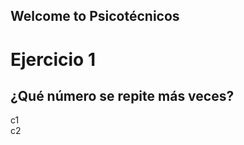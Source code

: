 ## Welcome to Psicotécnicos

# Ejercicio 1

## ¿Qué número se repite más veces?

<div class="row">
    <div class="column" id="matrix_col">c1</div>
    <div class="column" id="answers_col">c2</div>
 </div>

<script>

let numbers;
let repetitions;
let max;

do {
    numbers = generateArray();
    repetitions = countRepetitions(numbers);;
    max = getMaxRepetitions(repetitions);
    var isTie = isATie(repetitions,max);
} while(isTie);

let numberAnswer = getNumberAnswer(repetitions, max);

let answers = generateRandomWrongAnswer(numberAnswer);

let gridText = generateGridText(numbers);
console.log(gridText);
document.getElementById("matrix_col").innerHTML = gridText;

let answersText = generateAnswersText(answers,numberAnswer);
document.getElementById("answers_col").innerHTML = answersText;

function generateArray() {
    var numbers = Array.from(Array(6), () => new Array(6));
    let repetitions = Array(10).fill(0);
    for (let i = 0; i < 5; i++) {
        for (let j = 0; j < 6; j++) {
            let num =  Math.floor(Math.random() * 10);
            numbers[i][j]=num;
        }
    }
return numbers;
}

function countRepetitions(numbers) {
    let repetitions = Array(10).fill(0);
    for (let i = 0; i < 5; i++) {
        for (let j = 0; j < 6; j++) {
            let num = numbers[i][j];
            repetitions[num]+=1;
        }
    }
    return repetitions;
}
function getMaxRepetitions(repetitions) {
    return  Math.max.apply(null, repetitions);
}

function isATie(repetitions,max) {
    return repetitions.filter(x => x==max).length !== 1;
}

function getNumberAnswer(repetitions, max) {
    let numberAnswer = 0;
    for (let i = 0; i < 10; i++) {
        if(repetitions[i] == max) {
            numberAnswer = i;
        }
    }
    return numberAnswer;
}

function shuffle(array) {
  let currentIndex = array.length,  randomIndex;

  // While there remain elements to shuffle...
  while (currentIndex != 0) {

    // Pick a remaining element...
    randomIndex = Math.floor(Math.random() * currentIndex);
    currentIndex--;

    // And swap it with the current element.
    [array[currentIndex], array[randomIndex]] = [
      array[randomIndex], array[currentIndex]];
  }

  return array;
}

function generateRandomWrongAnswer(correctAnswer) {
    //Generate 3 more wrong answer
    var answers = [];
    answers[0] = correctAnswer;
    while(answers.length < 4){
        var r = Math.floor(Math.random() * 10) ;
        if(answers.indexOf(r) === -1) answers.push(r);
    }
    let shuffled = shuffle(answers);
    return shuffled;
}
/*
function generateMatrixText(numbers) {
    let text = '';
    for (let i = 0; i < 5; i++) {
        for (let j = 0; j < 6  ; j++) {
            text+=numbers[i][j] + '  ';
        }
        text+='</br>'
    }
    return text;
}*/

function generateGridText(numbers) {
    let gridText = '';
    gridText+='<div id="grid">';
    for (let i = 0; i < 5; i++) {
        for (let j = 0; j < 6  ; j++) {
            gridText+='<div class="grid-item">' +numbers[i][j]  + '</div>';
        }
        gridText+='</br>'
    }
    gridText+='</div>';
    return gridText;
}

function generateAnswersText(answers, correctAnswer) {
    let answersText = '<form>';
    answersText+=generateOption(answers[0], correctAnswer,'A');
    answersText+=generateOption(answers[1],correctAnswer,'B');
    answersText+=generateOption(answers[2],correctAnswer,'C');
    answersText+=generateOption(answers[3],correctAnswer,'D');

    answersText+='</form> ';
    return answersText;
}

function generateOption(value, correctAnswer, letter) {
    let option = '';
    if(value == correctAnswer) {
        option= '<input class="answer" name="question_answers1" type="radio" data-correct="1" />';
    } else {
        option= '<input class="answer" name="question_answers1" type="radio" data-correct="0" />';
    }
    option+= ' <span><label for="'+value+'">' + letter + ' ) ' +value+'</label></span><br> ';
    return option;
}

</script>